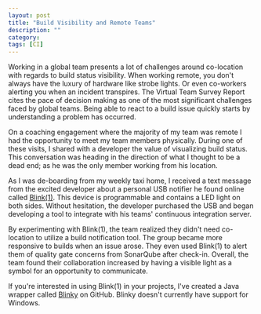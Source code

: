 ```yaml
---
layout: post
title: "Build Visibility and Remote Teams"
description: ""
category:
tags: [CI]
---
```


Working in a global team presents a lot of challenges around co-location with regards to build status visibility. When working remote, you don't always have the luxury of hardware like strobe lights. Or even co-workers alerting you when an incident transpires. The Virtual Team Survey Report cites the pace of decision making as one of the most significant challenges faced by global teams. Being able to react to a build issue quickly starts by understanding a problem has occurred.

On a coaching engagement where the majority of my team was remote I had the opportunity to meet my team members physically. During one of these visits, I shared with a developer the value of visualizing build status. This conversation was heading in the direction of what I thought to be a dead end; as he was the only member working from his location.

As I was de-boarding from my weekly taxi home, I received a text message from the excited developer about a personal USB notifier he found online called [Blink(1)](https://blink1.thingm.com/). This device is programmable and contains a LED light on both sides. Without hesitation, the developer purchased the USB and began developing a tool to integrate with his teams' continuous integration server.

By experimenting with Blink(1), the team realized they didn't need co-location to utilize a build notification tool. The group became more responsive to builds when an issue arose. They even used Blink(1) to alert them of quality gate concerns from SonarQube after check-in. Overall, the team found their collaboration increased by having a visible light as a symbol for an opportunity to communicate.

If you're interested in using Blink(1) in your projects, I've created a Java wrapper called [Blinky](https://github.com/SkylarWatson/blinky) on GitHub. Blinky doesn't currently have support for Windows.